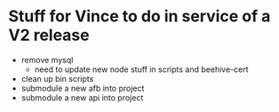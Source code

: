 # Stuff for Vince to do in service of a V2 release

- remove mysql
    - need to update new node stuff in scripts and beehive-cert
- clean up bin scripts
- submodule a new afb into project
- submodule a new api into project
